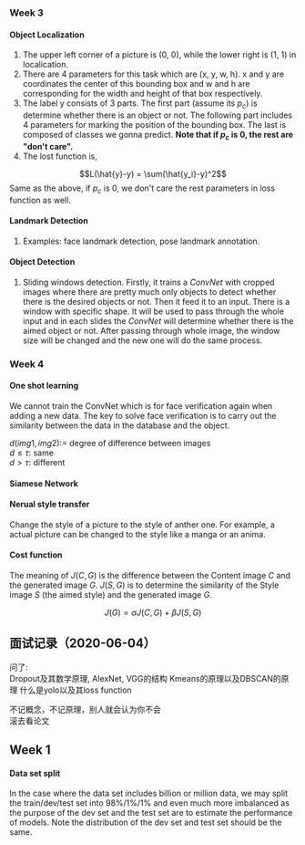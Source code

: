 ### Week 3
#### Object Localization
1. The upper left corner of a picture is (0, 0), while the lower right is (1, 1) in localication.
2. There are 4 parameters for this task which are (x, y, w, h). x and y are coordinates the center of this bounding box and w and h are corresponding for the width and height of that box respectively.
3. The label y consists of 3 parts. The first part (assume its $p_c$) is determine whether there is an object or not. The following part includes 4 parameters for marking the position of the bounding box. The last is composed of classes we gonna predict. **Note that if $p_c$ is 0, the rest are "don't care".**
4. The lost function is,

$$L(\hat{y}-y) = \sum(\hat{y_i}-y)^2$$ 
Same as the above, if $p_c$ is 0, we don't care the rest parameters in loss function as well.

#### Landmark Detection
1. Examples: face landmark detection, pose landmark annotation.

#### Object Detection
1. Sliding windows detection. Firstly, it trains a *ConvNet* with cropped images where there are pretty much only objects to detect whether there is the desired objects or not. Then it feed it to an input. There is a window with specific shape. It will be used to pass through the whole input and in each slides the *ConvNet* will determine whether there is the aimed object or not. After passing through whole image, the window size will be changed and the new one will do the same process.


### Week 4
#### One shot learning
We cannot train the ConvNet which is for face verification again when adding a new data. 
The key to solve face verification is to carry out the similarity between the data in the database and the object. 

$d(img1, img2) :=$ degree of difference between images \
$d \leq \tau:$ same \
$d > \tau:$ different

#### Siamese Network

#### Nerual style transfer
Change the style of a picture to the style of anther one. For example, a actual picture can be changed to the style like a manga or an anima.

#### Cost function
The meaning of $J(C, G)$ is the difference between the Content image $C$ and the generated image $G$. $J(S, G)$ is to determine the similarity of the Style image $S$ (the aimed style) and the generated image $G$.

$$J(G) = \alpha J(C, G) + \beta J(S, G) $$

####


## 面试记录（2020-06-04）
问了:\
Dropout及其数学原理, AlexNet, VGG的结构
Kmeans的原理以及DBSCAN的原理
什么是yolo以及其loss function

不记概念，不记原理，别人就会认为你不会 \
滚去看论文

## Week 1
#### Data set split
In the case where the data set includes billion or million data, we may split the train/dev/test set into 98%/1%/1% and even much more imbalanced as the purpose of the dev set and the test set are to estimate the performance of models. Note the distribution of the dev set and test set should be the same.